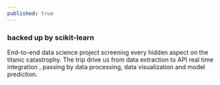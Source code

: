 ```yaml
---
published: true
---
```


### backed up by scikit-learn

End-to-end data science project screening every hidden aspect on the titanic catastrophy. The trip drive us from data extraction to API real time integration , passing by data processing, data visualization and model prediction.
